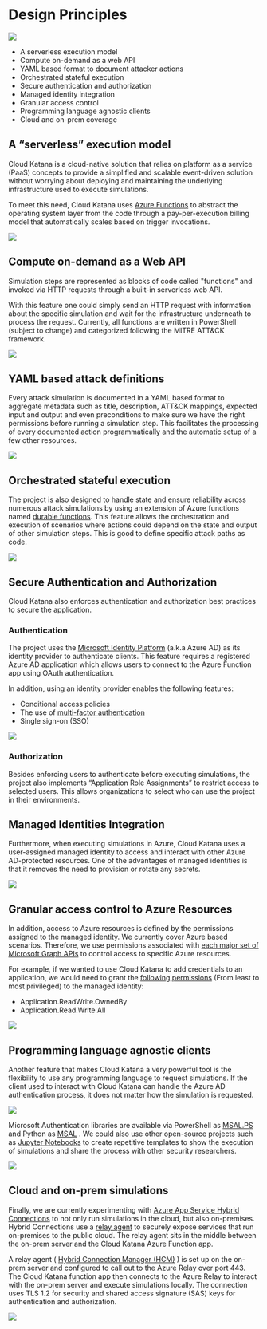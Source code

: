 # Design Principles

![](../../images/KatanaDesign.png)

* A serverless execution model
* Compute on-demand as a web API
* YAML based format to document attacker actions
* Orchestrated stateful execution
* Secure authentication and authorization
* Managed identity integration
* Granular access control
* Programming language agnostic clients
* Cloud and on-prem coverage

## A “serverless” execution model 

Cloud Katana is a cloud-native solution that relies on platform as a service (PaaS) concepts to provide a simplified and scalable event-driven solution without worrying about deploying and maintaining the underlying infrastructure used to execute simulations. 

To meet this need, Cloud Katana uses [Azure Functions](https://docs.microsoft.com/en-us/azure/azure-functions/functions-overview) to abstract the operating system layer from the code through a pay-per-execution billing model that automatically scales based on trigger invocations.

![](../../images/ServerlessExecutionModel.png)

## Compute on-demand as a Web API 

Simulation steps are represented as blocks of code called "functions" and invoked via HTTP requests through a built-in serverless web API.  

With this feature one could simply send an HTTP request with information about the specific simulation and wait for the infrastructure underneath to process the request. Currently, all functions are written in PowerShell (subject to change) and categorized following the MITRE ATT&CK framework.

![](../../images/ComputeOnDemandWebAPI.png)

## YAML based attack definitions 

Every attack simulation is documented in a YAML based format to aggregate metadata such as title, description, ATT&CK mappings, expected input and output and even preconditions to make sure we have the right permissions before running a simulation step. This facilitates the processing of every documented action programmatically and the automatic setup of a few other resources.

![](../../images/YAMLBasedAttackDefinitions.png)

## Orchestrated stateful execution 

The project is also designed to handle state and ensure reliability across numerous attack simulations by using an extension of Azure functions named [durable functions](https://docs.microsoft.com/en-us/azure/azure-functions/durable/durable-functions-overview?tabs=powershell). This feature allows the orchestration and execution of scenarios where actions could depend on the state and output of other simulation steps. This is good to define specific attack paths as code.

![](../../images/OrchestratedStatefulExecution.png)

## Secure Authentication and Authorization 

Cloud Katana also enforces authentication and authorization best practices to secure the application.  

### Authentication 

The project uses the [Microsoft Identity Platform](https://docs.microsoft.com/en-us/azure/active-directory/develop/v2-overview) (a.k.a Azure AD) as its identity provider to authenticate clients. This feature requires a registered Azure AD application which allows users to connect to the Azure Function app using OAuth authentication. 

In addition, using an identity provider enables the following features: 

* Conditional access policies
* The use of [multi-factor authentication](https://docs.microsoft.com/en-us/azure/active-directory/authentication/concept-mfa-howitworks)
* Single sign-on (SSO) 

![](../../images/DeviceAuthGrantFlow.png)

### Authorization 

Besides enforcing users to authenticate before executing simulations, the project also implements “Application Role Assignments” to restrict access to selected users. This allows organizations to select who can use the project in their environments. 

## Managed Identities Integration 

Furthermore, when executing simulations in Azure, Cloud Katana uses a user-assigned managed identity to access and interact with other Azure AD-protected resources. One of the advantages of managed identities is that it removes the need to provision or rotate any secrets.

![](../../images/UserAssignedManagedIdentity.png)

## Granular access control to Azure Resources 

In addition, access to Azure resources is defined by the permissions assigned to the managed identity. We currently cover Azure based scenarios. Therefore, we use permissions associated with [each major set of Microsoft Graph APIs](https://docs.microsoft.com/en-us/graph/permissions-reference) to control access to specific Azure resources. 

For example, if we wanted to use Cloud Katana to add credentials to an application, we would need to grant the [following permissions](https://docs.microsoft.com/en-us/graph/api/application-addpassword?view=graph-rest-1.0&tabs=http#permissions) (From least to most privileged) to the managed identity: 

* Application.ReadWrite.OwnedBy
* Application.Read.Write.All

![](../../images/GranularAccessControl.png)

## Programming language agnostic clients 

Another feature that makes Cloud Katana a very powerful tool is the flexibility to use any programming language to request simulations. If the client used to interact with Cloud Katana can handle the Azure AD authentication process, it does not matter how the simulation is requested.

![](../../images/ProgrammingLanguageAgnosticClient.png)

Microsoft Authentication libraries are available via PowerShell as [MSAL.PS](https://github.com/AzureAD/MSAL.PS) and Python as [MSAL](https://pypi.org/project/msal/) . We could also use other open-source projects such as [Jupyter Notebooks](https://jupyter.org/) to create repetitive templates to show the execution of simulations and share the process with other security researchers.

![](../../images/JupyterNotebookSimulations.png)

## Cloud and on-prem simulations 

Finally, we are currently experimenting with [Azure App Service Hybrid Connections](https://docs.microsoft.com/en-us/azure/app-service/app-service-hybrid-connections) to not only run simulations in the cloud, but also on-premises. Hybrid Connections use a [relay agent](https://docs.microsoft.com/en-us/azure/azure-relay/relay-what-is-it) to securely expose services that run on-premises to the public cloud.  The relay agent sits in the middle between the on-prem server and the Cloud Katana Azure Function app. 

A relay agent ( [Hybrid Connection Manager (HCM)](https://docs.microsoft.com/en-us/azure/app-service/app-service-hybrid-connections#hybrid-connection-manager) ) is set up on the on-prem server and configured to call out to the Azure Relay over port 443. The Cloud Katana function app then connects to the Azure Relay to interact with the on-prem server and execute simulations locally. The connection uses TLS 1.2 for security and shared access signature (SAS) keys for authentication and authorization.

![](../../images/OnPremSimulations.png)